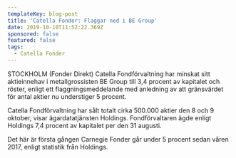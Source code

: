 ```yaml
---
templateKey: blog-post
title: 'Catella Fonder: Flaggar ned i BE Group'
date: 2019-10-10T11:52:22.369Z
sponsored: false
featured: false
tags:
  - Catella Fonder
---
```

STOCKHOLM (Fonder Direkt) Catella Fondförvaltning har minskat sitt aktieinnehav i metallgrossisten BE Group till 3,4 procent av kapitalet och röster, enligt ett flaggningsmeddelande med anledning av att gränsvärdet för antal aktier nu understiger 5 procent.



Catella Fondförvaltning har sålt totalt cirka 500.000 aktier den 8 och 9 oktober, visar ägardatatjänsten Holdings. Fondförvaltaren ägde enligt Holdings 7,4 procent av kapitalet per den 31 augusti.



Det här är första gången Carnegie Fonder går under 5 procent sedan våren 2017, enligt statistik från Holdings.
